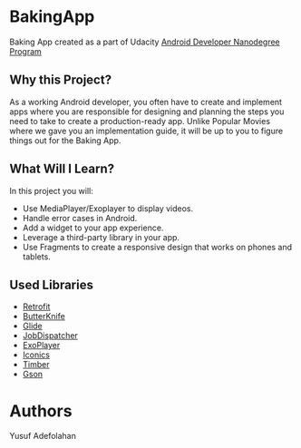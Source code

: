 # BakingApp

Baking App created as a part of Udacity [Android Developer Nanodegree Program](https://www.udacity.com/course/android-developer-nanodegree-by-google--nd801)

## Why this Project?
As a working Android developer, you often have to create and implement apps where you are responsible for designing and planning the steps you need to take to create a production-ready app. Unlike Popular Movies where we gave you an implementation guide, it will be up to you to figure things out for the Baking App.

## What Will I Learn?
In this project you will:
* Use MediaPlayer/Exoplayer to display videos.
* Handle error cases in Android.
* Add a widget to your app experience.
* Leverage a third-party library in your app.
* Use Fragments to create a responsive design that works on phones and tablets.


## Used Libraries
* [Retrofit](https://square.github.io/retrofit/)
* [ButterKnife](http://jakewharton.github.io/butterknife/)
* [Glide](https://github.com/bumptech/glide)
* [JobDispatcher](https://github.com/firebase/firebase-jobdispatcher-android)
* [ExoPlayer](https://github.com/google/ExoPlayer)
* [Iconics](https://github.com/mikepenz/Android-Iconics)
* [Timber](https://github.com/JakeWharton/timber)
* [Gson](https://github.com/google/gson)


# Authors
Yusuf Adefolahan
 
